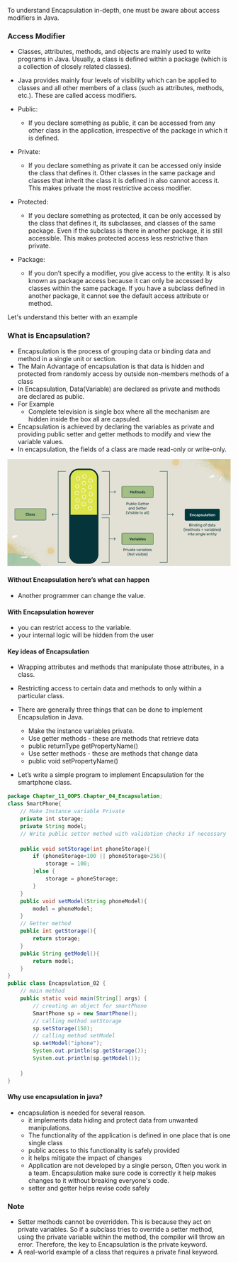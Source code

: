 To understand Encapsulation  in-depth, one must be aware about access modifiers in Java.
### Access Modifier
* Classes, attributes, methods, and objects are mainly used to write programs in Java. Usually, a class is defined within a package (which is a collection of closely related classes).
* Java provides mainly four levels of visibility which can be applied to classes and all other members of a class (such as attributes, methods, etc.). These are called access modifiers.

* Public:
  -  If you declare something as public, it can be accessed from any other class in the application, irrespective of the package in which it is defined.
* Private:
  -  If you declare something as private it can be accessed only inside the class that defines it. Other classes in the same package and classes that inherit the class it is defined in also cannot access it. This makes private the most restrictive access modifier.
* Protected:
  -  If you declare something as protected, it can be only accessed by the class that defines it, its subclasses, and classes of the same package. Even if the subclass is there in another package, it is still accessible. This makes protected access less restrictive than private.
* Package:
  -  If you don’t specify a modifier, you give  access to the entity. It is also known as package access because it can only be accessed by classes within the same package. If you have a subclass defined in another package, it cannot see the default access attribute or method.

Let's understand this better with an example

### What is Encapsulation?
* Encapsulation	is	the	process	of	grouping data or binding data and method in	a single unit or section.
* The Main Advantage of encapsulation is that data is hidden and protected from randomly access by outside non-members methods of a class
* In Encapsulation, Data(Variable) are declared as private and methods are declared as public.
* For	Example
    - Complete	television	is	single	box	where all the mechanism	are	hidden inside the box all are capsuled.
* Encapsulation is achieved by declaring the variables as private and providing public setter and getter methods to modify and view the variable values.
* In encapsulation, the fields of a class are made read-only or write-only.

![img.png](img.png)

#### Without Encapsulation here’s what can happen

* Another programmer can change the value.

#### With Encapsulation however
* you can restrict access to the variable.
* your internal logic will be hidden from the user

#### Key ideas of Encapsulation
* Wrapping attributes and methods that manipulate those attributes, in a class.
* Restricting access to certain data and methods to only within a particular class.

* There are generally three things that can be done to implement Encapsulation in Java.
  - Make the instance variables private.
  - Use getter methods - these are methods that retrieve data
  - public returnType getPropertyName()
  - Use setter methods - these are methods that change data
  - public void setPropertyName()
- Let’s write a simple program to implement Encapsulation for the smartphone class.
```java
package Chapter_11_OOPS.Chapter_04_Encapsulation;
class SmartPhone{
    // Make Instance variable Private
    private int storage;
    private String model;
    // Write public setter method with validation checks if necessary

    public void setStorage(int phoneStorage){
        if (phoneStorage<100 || phoneStorage>256){
            storage = 100;
        }else {
            storage = phoneStorage;
        }
    }
    public void setModel(String phoneModel){
        model = phoneModel;
    }
    // Getter method
    public int getStorage(){
        return storage;
    }
    public String getModel(){
        return model;
    }
}
public class Encapsulation_02 {
    // main method
    public static void main(String[] args) {
        // creating an object for smartPhone
        SmartPhone sp = new SmartPhone();
        // calling method setStorage
        sp.setStorage(150);
        // calling method setModel
        sp.setModel("iphone");
        System.out.println(sp.getStorage());
        System.out.println(sp.getModel());

    }
}
```
#### Why use encapsulation in java?
* encapsulation is needed for several reason.
  - it implements data hiding and protect data from unwanted manipulations.
  - The functionality of the application is defined in one place that is one single class
  - public access to this functionality is safely provided
  - it helps mitigate the impact of changes
  - Application are not developed by a single person, Often you work in a team.
  Encapsulation make sure code is correctly it help makes changes to it without breaking everyone's code.
  - setter and getter helps revise code safely
### Note
* Setter methods cannot be overridden. This is because they act on private variables. So if a subclass tries to override a setter method, using the private variable within the method, the compiler will throw an error. Therefore, the key to Encapsulation is the private keyword.
* A real-world example of a class that requires a private final keyword.